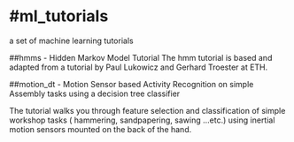#ml_tutorials
============

a set of machine learning tutorials

##hmms - Hidden Markov Model Tutorial 
The hmm tutorial is based and adapted from a tutorial by Paul Lukowicz and Gerhard Troester at ETH.

##motion_dt - Motion Sensor based Activity Recognition on simple Assembly tasks using a decision tree classifier

The tutorial walks you through feature selection
and classification of simple workshop tasks (
hammering, sandpapering, sawing ...etc.) using
inertial motion sensors mounted on the back of the hand.


